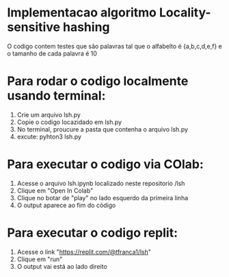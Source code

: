 # Implementacao algoritmo Locality-sensitive hashing
 O codigo contem testes que são palavras tal que o alfabelto é {a,b,c,d,e,f} e o tamanho de cada palavra é 10 

# Para rodar o codigo localmente usando terminal:
1. Crie um arquivo lsh.py
2. Copie o codigo locazidado em lsh.py
3. No terminal, proucure a pasta que contenha o arquivo lsh.py
4. excute: pyhton3 lsh.py

# Para executar o codigo via COlab:
1. Acesse o arquivo lsh.ipynb localizado neste repositorio /lsh
2. Clique em "Open In Colab"
3. Clique no botar de "play" no lado esquerdo da primeira linha
4. O output aparece ao fim do código

# Para executar o codigo replit:
1. Acesse o link "https://replit.com/@tfranca1/lsh"
2. Clique em "run"
3. O output vai está ao lado direito
